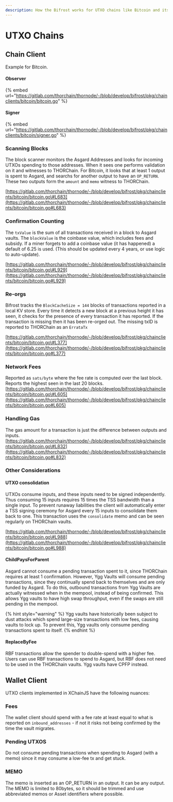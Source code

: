 ```yaml
---
description: How the Bifrost works for UTXO chains like Bitcoin and its forks
---
```


# UTXO Chains

## Chain Client

Example for Bitcoin.

#### Observer

{% embed url="https://gitlab.com/thorchain/thornode/-/blob/develop/bifrost/pkg/chainclients/bitcoin/bitcoin.go" %}

#### Signer

{% embed url="https://gitlab.com/thorchain/thornode/-/blob/develop/bifrost/pkg/chainclients/bitcoin/signer.go" %}

### Scanning Blocks

The block scanner monitors the Asgard Addresses and looks for incoming UTXOs spending to those addresses. When it sees one performs validation on it and witnesses to THORChain. For Bitcoin, it looks that at least 1 output is spent to Asgard, and searchs for another output to have an `OP_RETURN`. These two outputs form the `amount` and `memo` witness to THORChain.  

[https://gitlab.com/thorchain/thornode/-/blob/develop/bifrost/pkg/chainclients/bitcoin/bitcoin.go\#L683](https://gitlab.com/thorchain/thornode/-/blob/develop/bifrost/pkg/chainclients/bitcoin/bitcoin.go#L683)

### Confirmation Counting

The `txValue` is the sum of all transactions received in a block to Asgard vaults. The `blockValue` is the coinbase value, which includes fees and subsidy. If a miner forgets to add a coinbase value \(it has happened\) a default of 6.25 is used. \(This should be updated every 4 years, or use logic to auto-update\). 

[https://gitlab.com/thorchain/thornode/-/blob/develop/bifrost/pkg/chainclients/bitcoin/bitcoin.go\#L929](https://gitlab.com/thorchain/thornode/-/blob/develop/bifrost/pkg/chainclients/bitcoin/bitcoin.go#L929)

### Re-orgs

Bifrost tracks the `BlockCacheSize = 144` blocks of transactions reported in a local KV store. Every time it detects a new block at a previous height it has seen, it checks for the presence of every transaction it has reported. If the transaction is missing then it has been re-orged out. The missing txID is reported to THORChain as an `ErrataTx`

[https://gitlab.com/thorchain/thornode/-/blob/develop/bifrost/pkg/chainclients/bitcoin/bitcoin.go\#L377](https://gitlab.com/thorchain/thornode/-/blob/develop/bifrost/pkg/chainclients/bitcoin/bitcoin.go#L377)

### Network Fees

Reported as `sats/byte` where the fee rate is computed over the last block. Reports the highest seen in the last 20 blocks. [https://gitlab.com/thorchain/thornode/-/blob/develop/bifrost/pkg/chainclients/bitcoin/bitcoin.go\#L605](https://gitlab.com/thorchain/thornode/-/blob/develop/bifrost/pkg/chainclients/bitcoin/bitcoin.go#L605)

### Handling Gas

The gas amount for a transaction is just the difference between outputs and inputs.  
[https://gitlab.com/thorchain/thornode/-/blob/develop/bifrost/pkg/chainclients/bitcoin/bitcoin.go\#L832](https://gitlab.com/thorchain/thornode/-/blob/develop/bifrost/pkg/chainclients/bitcoin/bitcoin.go#L832)

### Other Considerations

#### UTXO consolidation

UTXOs consume inputs, and these inputs need to be signed independently. Thus consuming 15 inputs requires 15 times the TSS bandwidth than a single input. To prevent runaway liabilities the client will automatically enter a TSS signing ceremony for Asgard every 15 inputs to consolidate them back to one. This transaction uses the `consolidate` memo and can be seen regularly on THORChain vaults. 

[https://gitlab.com/thorchain/thornode/-/blob/develop/bifrost/pkg/chainclients/bitcoin/bitcoin.go\#L988](https://gitlab.com/thorchain/thornode/-/blob/develop/bifrost/pkg/chainclients/bitcoin/bitcoin.go#L988)

#### ChildPaysForParent

Asgard cannot consume a pending transaction spent to it, since THORChain requires at least 1 confirmation. However, Ygg Vaults will consume pending transactions, since they continually spend back to themselves and are only funded by Asgard. To do this, outbound transactions from Ygg Vaults are actually witnessed when in the mempool, instead of being confirmed. This allows Ygg vaults to have high swap throughput, even if the swaps are still pending in the mempool.

{% hint style="warning" %}
Ygg vaults have historically been subject to dust attacks which spend large-size transactions with low fees, causing vaults to lock up. To prevent this, Ygg vaults only consume pending transactions spent to itself. 
{% endhint %}

#### ReplaceByFee

RBF transactions allow the spender to double-spend with a higher fee. Users can use RBF transactions to spend to Asgard, but RBF does not need to be used in the THORChain vaults. Ygg vaults have CPFP instead.

## Wallet Client

UTXO clients implemented in XChainJS have the following nuances:

### Fees

The wallet client should spend with a fee rate at least equal to what is reported on `inbound_addresses` - if not it risks not being confirmed by the time the vault migrates. 

### Pending UTXOS

Do not consume pending transactions when spending to Asgard \(with a memo\) since it may consume a low-fee tx and get stuck. 

### MEMO

The memo is inserted as an OP\_RETURN in an output. It can be any output. The MEMO is limited to 80bytes, so it should be trimmed and use abbreviated memos or Asset identifiers where possible.

